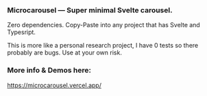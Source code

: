 ### Microcarousel — Super minimal Svelte carousel.

Zero dependencies. Copy-Paste into any project that has Svelte and
Typesript.

This is more like a personal research project, I have 0 tests so there
probably are bugs. Use at your own risk.

### More info & Demos here:

https://microcarousel.vercel.app/
